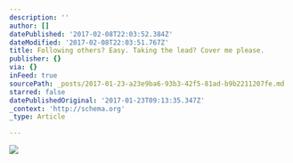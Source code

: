 ```yaml
---
description: ''
author: []
datePublished: '2017-02-08T22:03:52.384Z'
dateModified: '2017-02-08T22:03:51.767Z'
title: Following others? Easy. Taking the lead? Cover me please.
publisher: {}
via: {}
inFeed: true
sourcePath: _posts/2017-01-23-a23e9ba6-93b3-42f5-81ad-b9b2211207fe.md
starred: false
datePublishedOriginal: '2017-01-23T09:13:35.347Z'
_context: 'http://schema.org'
_type: Article

---
```

![](https://the-grid-user-content.s3-us-west-2.amazonaws.com/1e7a9fac-6ada-439c-8f35-e3cef597bb5e.jpg)